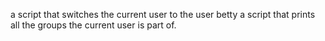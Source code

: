  a script that switches the current user to the user betty
a script that prints all the groups the current user is part of.

